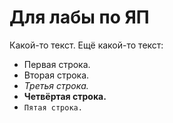 # Для лабы по ЯП
Какой-то текст.
Ещё какой-то текст:
 - Первая строка.
 - Вторая строка.
 - *Третья строка.*
 - **Четвёртая строка.**
 - `Пятая строка.`